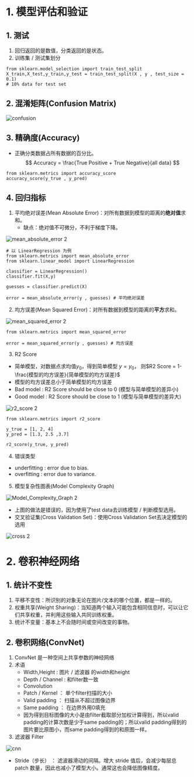 # 1. 模型评估和验证

## 1. 测试
1. 回归返回的是数值，分类返回的是状态。
2. 训练集 / 测试集划分
```
from sklearn.model_selection import train_test_split
X_train,X_test,y_train,y_test = train_test_split(X , y , test_size = 0.1)
# 10% data for test set
```
## 2. 混淆矩阵(Confusion Matrix)

![confusion]($res/confusion.png)

## 3. 精确度(Accuracy)
- 正确分类数据占所有数据的百分比。
$$
Accuracy = \frac{True Positive + True Negative}{all data}
$$
```
from sklearn.metrics import accuracy_score
accuracy_score(y_true , y_pred)
```
## 4. 回归指标
1. 平均绝对误差(Mean Absolute Error)：对所有数据到模型的距离的**绝对值**求和。
	- 缺点：绝对值不可微分，不利于梯度下降。

![mean_absolute_error 2]($res/mean_absolute_error%202.png)

```
# 以 LinearRegression 为例
from sklearn.metrics import mean_absolute_error
from sklearn.linear_model import LinearRegression

classifier = LinearRegression()
classifier.fit(X,y)

guesses = classifier.predict(X)

error = mean_absolute_error(y , guesses) # 平均绝对误差
```
2. 均方误差(Mean Squared Error)：对所有数据到模型的距离的**平方**求和。

![mean_squared_error 2]($res/mean_squared_error%202.png)

```
from sklearn.metrics import mean_squared_error

error = mean_squared_error(y , guesses) # 均方误差
```
3. R2 Score
- 简单模型，对数据点求均值$y_0$，得到简单模型 $y = y_0$，
则$R2 Score = 1-\frac{模型的均方误差}{简单模型的均方误差}$ 
- 模型的均方误差总小于简单模型的均方误差
- Bad model : R2 Score should be close to 0 (模型与简单模型的差异小)
- Good model : R2 Score should be close to 1 (模型与简单模型的差异大)

![r2_score 2]($res/r2_score%202.png)

```
from sklearn.metrics import r2_score

y_true = [1, 2, 4]
y_pred = [1.3, 2.5 ,3.7]

r2_score(y_true, y_pred)
```
4. 错误类型
- underfitting : error due to bias.
- overfitting : error due to variance.

5. 模型复杂性图表(Model Complexity Graph)

![Model_Complexity_Graph 2]($res/Model_Complexity_Graph.png)

- 上图的做法是错误的，因为使用了test data去训练模型 / 判断模型选用。
- 交叉验证集(Cross Validation Set)：使用Cross Validation Set去决定模型的选用

![cross 2]($res/cross.png)


# 2. 卷积神经网络
## 1. 统计不变性
1. 平移不变性：所识别的对象无论在图片/文本的哪个位置，都是一样的。
2. 权重共享(Weight Sharing)：当知道两个输入可能包含相同信息时，可以让它们共享权重，并利用这些输入共同训练权重。
3. 统计不变量：基本上不会随时间或空间改变的事物。

## 2. 卷积网络(ConvNet)
1. ConvNet 是一种空间上共享参数的神经网络
2. 术语
	- Width,Height : 图片 / 滤波器 的width和height
	- Depth / Channel : 和filter数一致
	- Convolution
	- Patch / Kernel ： 单个filter扫描的大小  
	- Valid padding ： 扫描从不超过图像边界
	- Same padding ： 在边界外用0填充
	- 因为得到目标图像的大小是由filter截取部分加权计算得到，所以valid padding的计算次数是少于same padding的；所以valid padding得到的图片要比原图小，而same padding得到的和原图一样。
3. 滤波器 Filter

![cnn]($res/cnn.png)

- Stride（步长） ： 滤波器滑动的间隔。增大 stride 值后，会减少每层总 patch 数量，因此也减小了模型大小。通常这也会降低图像精度。











